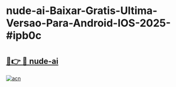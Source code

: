 # nude-ai-Baixar-Gratis-Ultima-Versao-Para-Android-IOS-2025-#ipb0c

# <h2><a href="https://ainizakaria.my?title=nude-ai&ref=24M">🔗👉 🔴 nude-ai</a></h2>

[![acn](https://github.com/user-attachments/assets/0f9c940e-d8b0-45ae-aac7-cd30a18b3e1c)](https://ainizakaria.my?title=nude-ai&ref=24M)

